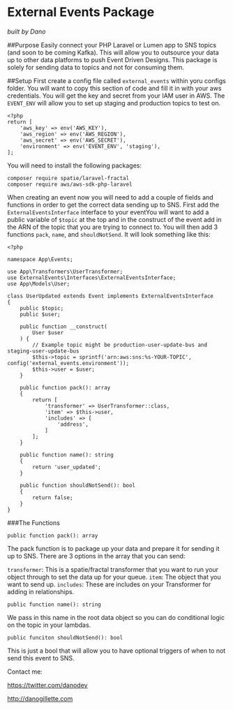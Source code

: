 # External Events Package

*built by Dano*


##Purpose
Easily connect your PHP Laravel or Lumen app to SNS topics (and soon to be coming Kafka). This will allow you to outsource your data up to other data platforms to push Event Driven Designs. This package is solely for sending data to topics and not for consuming them.

##Setup
First create a config file called `external_events` within yoru configs folder. You will want to copy this section of code and fill it in with your aws credentials. You will get the key and secret from your IAM user in AWS. The `EVENT_ENV` will allow you to set up staging and production topics to test on. 

```
<?php
return [
    'aws_key' => env('AWS_KEY'),
    'aws_region' => env('AWS_REGION'),
    'aws_secret' => env('AWS_SECRET'),
    'environment' => env('EVENT_ENV', 'staging'),
];

```

You will need to install the following packages: 

```
composer require spatie/laravel-fractal
composer require aws/aws-sdk-php-laravel
```

When creating an event now you will need to add a couple of fields and functions in order to get the correct data sending up to SNS. First add the `ExternalEventsInterface` interface to your eventYou will want to add a public variable of `$topic` at the top and in the construct of the event add in the ARN of the topic that you are trying to connect to. You will then add 3 functions `pack`, `name`, and `shouldNotSend`. It will look something like this:

```
<?php

namespace App\Events;

use App\Transformers\UserTransformer;
use ExternalEvents\Interfaces\ExternalEventsInterface;
use App\Models\User;

class UserUpdated extends Event implements ExternalEventsInterface
{
    public $topic;
    public $user;

    public function __construct(
        User $user
    ) {
        // Example topic might be production-user-update-bus and staging-user-update-bus
        $this->topic = sprintf('arn:aws:sns:%s-YOUR-TOPIC', config('external_events.environment'));
        $this->user = $user;
    }

    public function pack(): array
    {
        return [
            'transformer' => UserTransformer::class,
            'item' => $this->user,
            'includes' => [
                'address',
            ]
        ];
    }

    public function name(): string
    {
        return 'user_updated';
    }

    public function shouldNotSend(): bool
    {
        return false;
    }
}
```

###The Functions

```
public function pack(): array
```

The pack function is to package up your data and prepare it for sending it up to SNS. There are 3 options in the array that you can send:

`transformer`: This is a spatie/fractal transformer that you want to run your object through to set the data up for your queue.
`item`: The object that you want to send up.
`includes`: These are includes on your Transformer for adding in relationships.

```
public function name(): string
```

We pass in this name in the root data object so you can do conditional logic on the topic in your lambdas.

```
public funciton shouldNotSend(): bool
```

This is just a bool that will allow you to have optional triggers of when to not send this event to SNS.


Contact me:

https://twitter.com/danodev

http://danogillette.com

